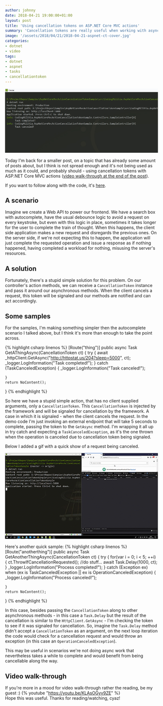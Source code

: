```yaml
---
author: johnny
date: 2018-04-21 19:00:00+01:00
layout: post
title: 'Using cancellation tokens on ASP.NET Core MVC actions'
summary: 'Cancellation tokens are really useful when working with async stuff, and this is the simplest way of getting some nice free benefits in ASP.NET applications using them.'
image: '/assets/2018/04/21/2018-04-21-aspnet-ct-cover.jpg'
categories:
- dotnet
- video
tags:
- dotnet
- aspnet
- tasks
- cancellationtoken
---
```


[![Using cancellation tokens on ASP.NET Core MVC actions](/assets/2018/04/21/2018-04-21-aspnet-ct-cover.jpg)](/assets/2018/04/21/2018-04-21-aspnet-ct-cover.jpg)

Today I'm back for a smaller post, on a topic that has already some amount of posts about, but I think is not spread enough and it's not being used as much as it could, and probably should - using cancellation tokens with ASP.NET Core MVC actions ([video walk-through at the end of the post](#video-walk-through)).

If you want to follow along with the code, it's [here](https://github.com/joaofbantunes/AspNetCoreMvcActionCancellationTokenSample).

## A scenario
Imagine we create a Web API to power our frontend. We have a search box with autocomplete, have the usual debounce logic to avoid a request on every keystroke, but even with this logic in place, sometimes it takes longer for the user to complete the train of thought. When this happens, the client side application makes a new request and disregards the previous ones. On the server side, if we're not expecting this to happen, the application will just complete the requested operation and issue a response as if nothing happened, having completed a workload for nothing, misusing the server's resources.

## A solution
Fortunately, there's a stupid simple solution for this problem. On our controller's action methods, we can receive a `CancellationToken` instance and pass it around our asynchronous methods. When the client cancels a request, this token will be signaled and our methods are notified and can act accordingly.

## Some samples
For the samples, I'm making something simpler then the autocomplete scenario I talked above, but I think it's more than enough to take the point across.

{% highlight csharp linenos %}
[Route("thing")]
public async Task<IActionResult> GetAThingAsync(CancellationToken ct)
{
    try
    {
        await _httpClient.GetAsync("http://httpstat.us/204?sleep=5000", ct);
        _logger.LogInformation("Task completed!");
    }
    catch (TaskCanceledException)
    {
        _logger.LogInformation("Task canceled!");
        
    }
    return NoContent();
}
{% endhighlight %}

So here we have a stupid simple action, that has no client supplied arguments, only a `CancellationToken`. This `CancellationToken` is injected by the framework and will be signaled for cancellation by the framework. A case in which it is signaled - when the client cancels the request. In the demo code I'm just invoking an external endpoint that will take 5 seconds to complete, passing the token to the `GetAsync` method. I'm wrapping it all up in try catch and expecting a `TaskCanceledException`, as it's the one thrown when the operation is canceled due to cancellation token being signaled.

Below I added a gif with a quick show of a request being canceled.

[![Cancellation tokens in action](/assets/2018/04/21/2018-04-21-aspnet-ct-demo.gif)](/assets/2018/04/21/2018-04-21-aspnet-ct-demo.gif)

Here's another quick sample:
{% highlight csharp linenos %}
[Route("anotherthing")]
public async Task<IActionResult> GetAnotherThingAsync(CancellationToken ct)
{
    try
    {
        for(var i = 0; i < 5; ++i)
        {
            ct.ThrowIfCancellationRequested();
            //do stuff...
            await Task.Delay(1000, ct);
        }
        _logger.LogInformation("Process completed!");
    }
    catch (Exception ex) when (ex is TaskCanceledException || ex is OperationCanceledException)
    {
        _logger.LogInformation("Process canceled!");
        
    }
    return NoContent();
}
{% endhighlight %}

In this case, besides passing the `CancellationToken` along to other asynchronous methods - in this case a `Task.Delay` but the result of the cancellation is similar to the `HttpClient.GetAsync` - I'm checking the token to see if it was signaled for cancellation. So, imagine the `Task.Delay` method didn't accept a `CancellationToken` as an argument, on the next loop iteration the code would check for a cancellation request and would throw an exception (in this case an `OperationCanceledException`).

This may be useful in scenarios we're not doing async work that nevertheless takes a while to complete and would benefit from being cancellable along the way.

## Video walk-through <a id="video-walk-through" class="no-anchor-icon"></a>
If you're more in a mood for video walk-through rather the reading, be my guest :)
{% youtube "https://youtu.be/KLAsOGyv9ZE" %}
<br/>
Hope this was useful.
Thanks for reading/watching, cyaz!